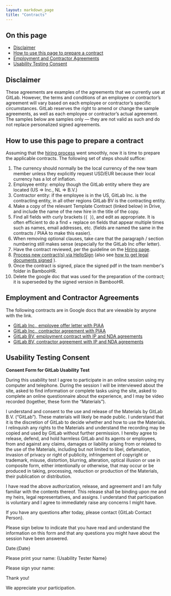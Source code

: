 ```yaml
---
layout: markdown_page
title: "Contracts"
---
```


## On this page

* [Disclaimer](#disclaimer)
* [How to use this page to prepare a contract](#how-to-use)
* [Employment and Contractor Agreements](#employee-contractor-agreements)
* [Usability Testing Consent](#usability-consent)

## Disclaimer <a name="disclaimer"></a>

These agreements are examples of the agreements that we currently use at GitLab. However, the terms and conditions of an employee or
contractor’s agreement will vary based on each employee or contractor’s specific circumstances. GitLab reserves the right to amend or
change the sample agreements, as well as each employee or contractor’s actual agreement. The samples below are samples only — they are not
valid as such and do not replace personalized signed agreements.

## How to use this page to prepare a contract <a name="how-to-use"></a>

Assuming that the [hiring process](https://about.gitlab.com/handbook/hiring/) went smoothly, now it is time to prepare the applicable contracts.
The following set of steps should suffice:

1. The currency should normally be the local currency of the new team member unless they explicitly request USD/EUR because their local currency has a lot of inflation.
1. Employee entity: employ though the GitLab entity where they are located (US => Inc., NL => B.V.)
1. Contractor entity: if the employee is in the US, GitLab Inc. is the contracting entity, in all other regions GitLab BV is the contracting entity.
1. Make a copy of the relevant Template Contract (linked below) in Drive, and include the name of the new hire in the title of the copy.
1. Find all fields with curly brackets (` { } `), and edit as appropriate. It is often efficient to do a find + replace on fields that appear multiple times such as names, email
addresses, etc. (fields are named the same in the contracts / PIAA to make this easier).
1. When removing optional clauses, take care that the paragraph / section numbering still makes sense (especially for the GitLab Inc offer letter).
1. Have the contract reviewed, per the guideline on the [Hiring page](https://about.gitlab.com/handbook/hiring/).
1. [Process new contract(s) via HelloSign](https://about.gitlab.com/handbook/people-operations/#hellosign) (also see [how to get legal documents signed](https://about.gitlab.com/handbook/#signing-legal-documents) ).
1. Once the contract is signed, place the signed pdf in the team member's folder in BambooHR.
1. Delete the google doc that was used for the preparation of the contract; it is superseded by the signed version in BambooHR.


## Employment and Contractor Agreements<a name="employee-contractor-agreements"></a>

The following contracts are in Google docs that are viewable by anyone with the link.

- [GitLab Inc., employee offer letter with PIAA](https://docs.google.com/document/d/1URzYApx6SzjqDq4kv6pvvlZAgtF1xNAbl04vMQo1J_s/edit#)
- [GitLab Inc., contractor agreement with PIAA](https://docs.google.com/document/d/1TJXiS8LLwyFZSUH2eKj3Y24TYoqDEnLV7b9WFXfnPs8/edit)
- [GitLab BV, employment contract with IP and NDA agreements](https://docs.google.com/document/d/1aWeNkw0J5O-BOBZXi8U0LUDEnjcvuWWiQXHVy-f_Pz0/edit#)
- [GitLab BV, contractor agreement with IP and NDA agreements](https://docs.google.com/document/d/1jlzCpJqHx_pY0yFKf7FrAB8pBUc6tazqv5TA9MhK3-g/edit#)

## Usability Testing Consent<a name="usability-consent"></a>

**Consent Form for GitLab Usability Test**


During this usability test I agree to participate in an online session using my computer and telephone. During the session I will be interviewed about the site, asked to find information or complete tasks using the site, asked to complete an online questionnaire about the experience, and I may be video recorded (together, these form the “Materials”).

I understand and consent to the use and release of the Materials by GitLab B.V. (“GitLab”). These materials will likely be made public. I understand that it is the discretion of GitLab to decide whether and how to use the Materials. I relinquish any rights to the Materials and understand the recording may be copied and used by GitLab without further permission. I hereby agree to release, defend, and hold harmless GitLab and its agents or employees, from and against any claims, damages or liability arising from or related to the use of the Materials, including but not limited to libel, defamation, invasion of privacy or right of publicity, infringement of copyright or trademark, misuse, distortion, blurring, alteration, optical illusion or use in composite form, either intentionally or otherwise, that may occur or be produced in taking, processing, reduction or production of the Materials, their publication or distribution.

I have read the above authorization, release, and agreement and I am fully familiar with the contents thereof. This release shall be binding upon me and my heirs, legal representatives, and assigns. I understand that participation is voluntary and I agree to immediately raise any concerns I might have.

If you have any questions after today, please contact {GitLab Contact Person}.


Please sign below to indicate that you have read and understand the information on this form and that any questions you might have about the session have been answered.


Date:{Date}

Please print your name: {Usability Tester Name}

Please sign your name:

Thank you!

We appreciate your participation.
